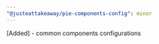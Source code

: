 ```yaml
---
"@justeattakeaway/pie-components-config": minor
---
```


[Added] - common components configurations
